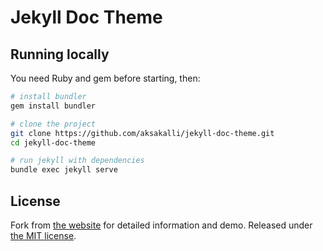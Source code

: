 # Jekyll Doc Theme



## Running locally

You need Ruby and gem before starting, then:

```bash
# install bundler
gem install bundler

# clone the project
git clone https://github.com/aksakalli/jekyll-doc-theme.git
cd jekyll-doc-theme

# run jekyll with dependencies
bundle exec jekyll serve
```

## License

Fork from [the website](https://aksakalli.github.io/jekyll-doc-theme/) for detailed information and demo.
Released under [the MIT license](LICENSE).
